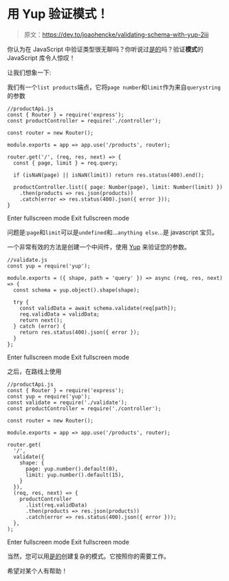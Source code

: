 # 用 Yup 验证模式！

> 原文：<https://dev.to/joaohencke/validating-schema-with-yup-2iii>

你认为在 JavaScript 中验证类型很无聊吗？你听说过[是的](https://github.com/jquense/yup)吗？验证**模式**的 JavaScript 库令人惊叹！

让我们想象一下:

我们有一个`list products`端点，它将`page number`和`limit`作为来自`querystring`
的参数

```
//productApi.js
const { Router } = require('express');
const productController = require('./controller');

const router = new Router();

module.exports = app => app.use('/products', router);

router.get('/', (req, res, next) => {
  const { page, limit } = req.query;

  if (isNaN(page) || isNaN(limit)) return res.status(400).end();

  productController.list({ page: Number(page), limit: Number(limit) })
    .then(products => res.json(products))
    .catch(error => res.status(400).json({ error }));
} 
```

Enter fullscreen mode Exit fullscreen mode

问题是:`page`和`limit`可以是`undefined`和...`anything else`...是 javascript 宝贝。

一个非常有效的方法是创建一个中间件，使用 [Yup](https://github.com/jquense/yup) 来验证您的参数。

```
//validate.js
const yup = require('yup');

module.exports = ({ shape, path = 'query' }) => async (req, res, next) => {
  const schema = yup.object().shape(shape);

  try {
    const validData = await schema.validate(req[path]);
    req.validData = validData;
    return next();
  } catch (error) {
    return res.status(400).json({ error });
  }
}; 
```

Enter fullscreen mode Exit fullscreen mode

之后，在路线上使用

```
//productApi.js
const { Router } = require('express');
const yup = require('yup');
const validate = require('./validate');
const productController = require('./controller');

const router = new Router();

module.exports = app => app.use('/products', router);

router.get(
  '/',
  validate({
    shape: {
      page: yup.number().default(0),
      limit: yup.number().default(15),
    }
  }),
  (req, res, next) => {
    productController
      .list(req.validData)
      .then(products => res.json(products))
      .catch(error => res.status(400).json({ error }));
  },
); 
```

Enter fullscreen mode Exit fullscreen mode

当然，您可以用[是的](https://github.com/jquense/yup)创建复杂的模式。它按照你的需要工作。

希望对某个人有帮助！